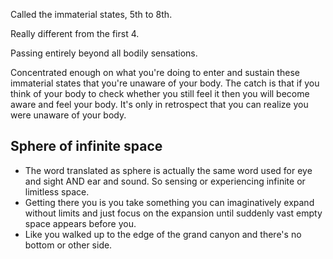 Called the immaterial states, 5th to 8th.

Really different from the first 4.

Passing entirely beyond all bodily sensations.

Concentrated enough on what you're doing to enter and sustain these immaterial states that you're unaware of your body. The catch is that if you think of your body to check whether you still feel it then you will become aware and feel your body. It's only in retrospect that you can realize you were unaware of your body.

## Sphere of infinite space
- The word translated as sphere is actually the same word used for eye and sight AND ear and sound. So sensing or experiencing infinite or limitless space.
- Getting there you is you take something you can imaginatively expand without limits and just focus on the expansion until suddenly vast empty space appears before you.
- Like you walked up to the edge of the grand canyon and there's no bottom or other side.